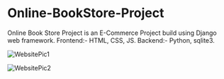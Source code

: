 # Online-BookStore-Project
Online Book Store Project is an E-Commerce Project build using Django web framework. Frontend:- HTML, CSS, JS.  Backend:- Python, sqlite3.

![WebsitePic1](https://user-images.githubusercontent.com/109805535/211148571-97c8c2ee-75d7-4ea0-b1c2-d3fdbcec2d16.png)

![WebsitePic2](https://user-images.githubusercontent.com/109805535/211148649-7f3fccb6-5c96-400d-8811-b19308e7efc7.png)

